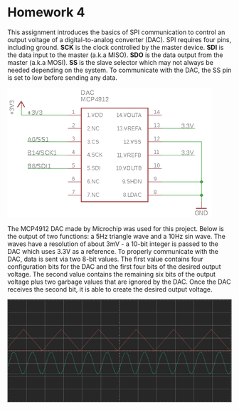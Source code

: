 # Homework 4
This assignment introduces the basics of SPI communication to control an output voltage of a digital-to-analog converter (DAC). SPI requires four pins, including ground. **SCK** is the clock controlled by the master device. **SDI** is the data input to the master (a.k.a MISO). **SDO** is the data output from the master (a.k.a MOSI). **SS** is the slave selector which may not always be needed depending on the system. To communicate with the DAC, the SS pin is set to low before sending any data.

![image](dac.png)

The MCP4912 DAC made by Microchip was used for this project. Below is the output of two functions: a 5Hz triangle wave and a 10Hz sin wave. The waves have a resolution of about 3mV - a 10-bit integer is passed to the DAC which uses 3.3V as a reference. To properly communicate with the DAC, data is sent via two 8-bit values. The first value contains four configuration bits for the DAC and the first four bits of the desired output voltage. The second value contains the remaining six bits of the output voltage plus two garbage values that are ignored by the DAC. Once the DAC receives the second bit, it is able to create the desired output voltage.

![image](sin_tri.png)
